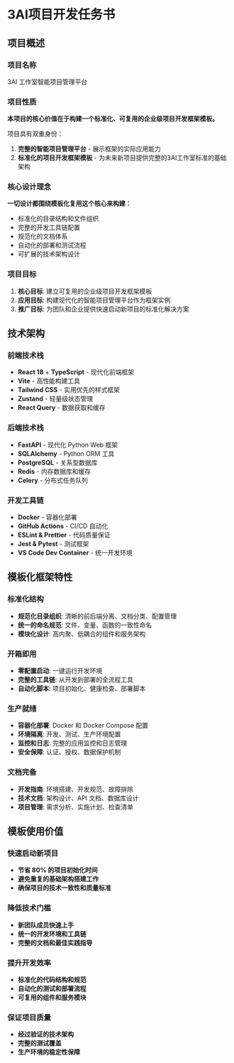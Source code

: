 # 3AI项目开发任务书

## 项目概述

### 项目名称
3AI 工作室智能项目管理平台

### 项目性质
**本项目的核心价值在于构建一个标准化、可复用的企业级项目开发框架模板。**

项目具有双重身份：
1. **完整的智能项目管理平台** - 展示框架的实际应用能力
2. **标准化的项目开发框架模板** - 为未来新项目提供完整的3AI工作室标准的基础架构

### 核心设计理念
**一切设计都围绕模板化复用这个核心来构建：**
- 标准化的目录结构和文件组织
- 完整的开发工具链配置
- 规范化的文档体系
- 自动化的部署和测试流程
- 可扩展的技术架构设计

### 项目目标
1. **核心目标**: 建立可复用的企业级项目开发框架模板
2. **应用目标**: 构建现代化的智能项目管理平台作为框架实例
3. **推广目标**: 为团队和企业提供快速启动新项目的标准化解决方案

## 技术架构

### 前端技术栈
- **React 18** + **TypeScript** - 现代化前端框架
- **Vite** - 高性能构建工具
- **Tailwind CSS** - 实用优先的样式框架
- **Zustand** - 轻量级状态管理
- **React Query** - 数据获取和缓存

### 后端技术栈
- **FastAPI** - 现代化 Python Web 框架
- **SQLAlchemy** - Python ORM 工具
- **PostgreSQL** - 关系型数据库
- **Redis** - 内存数据库和缓存
- **Celery** - 分布式任务队列

### 开发工具链
- **Docker** - 容器化部署
- **GitHub Actions** - CI/CD 自动化
- **ESLint & Prettier** - 代码质量保证
- **Jest & Pytest** - 测试框架
- **VS Code Dev Container** - 统一开发环境

## 模板化框架特性

### 标准化结构
- **规范化目录组织**: 清晰的前后端分离、文档分类、配置管理
- **统一的命名规范**: 文件、变量、函数的一致性命名
- **模块化设计**: 高内聚、低耦合的组件和服务架构

### 开箱即用
- **零配置启动**: 一键运行开发环境
- **完整的工具链**: 从开发到部署的全流程工具
- **自动化脚本**: 项目初始化、健康检查、部署脚本

### 生产就绪
- **容器化部署**: Docker 和 Docker Compose 配置
- **环境隔离**: 开发、测试、生产环境配置
- **监控和日志**: 完整的应用监控和日志管理
- **安全保障**: 认证、授权、数据保护机制

### 文档完备
- **开发指南**: 环境搭建、开发规范、故障排除
- **技术文档**: 架构设计、API 文档、数据库设计
- **项目管理**: 需求分析、实施计划、检查清单

## 模板使用价值

### 快速启动新项目
- **节省 80% 的项目初始化时间**
- **避免重复的基础架构搭建工作**
- **确保项目的技术一致性和质量标准**

### 降低技术门槛
- **新团队成员快速上手**
- **统一的开发环境和工具链**
- **完整的文档和最佳实践指导**

### 提升开发效率
- **标准化的代码结构和规范**
- **自动化的测试和部署流程**
- **可复用的组件和服务模块**

### 保证项目质量
- **经过验证的技术架构**
- **完整的测试覆盖**
- **生产环境的稳定性保障**